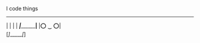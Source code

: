 I code things
   _____________
   |           |
    |           |
___|___________|__
 \|⭕️   ‿   ⭕️|\
  [_]_______[_]
